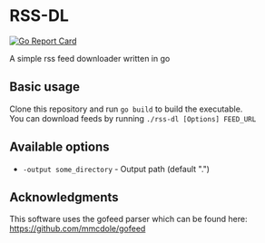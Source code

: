 # RSS-DL

[![Go Report Card](https://goreportcard.com/badge/github.com/pikami/rss-dl)](https://goreportcard.com/report/github.com/pikami/rss-dl)

A simple rss feed downloader written in go

## Basic usage
Clone this repository and run `go build` to build the executable.\
You can download feeds by running `./rss-dl [Options] FEED_URL`

## Available options
* `-output some_directory` - Output path (default ".")

## Acknowledgments
This software uses the gofeed parser which can be found here: https://github.com/mmcdole/gofeed
